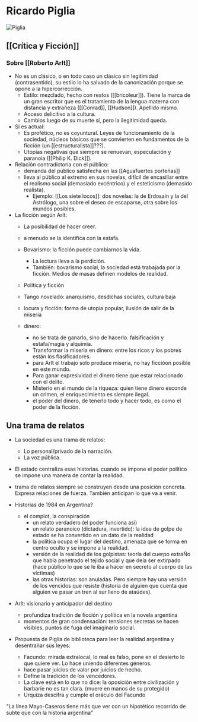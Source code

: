 # Ricardo Piglia

![Piglia](https://images.squarespace-cdn.com/content/v1/54ef4a93e4b01b969d320540/1490734236472-UZM9K3RA3RWEGSRUOPPZ/ke17ZwdGBToddI8pDm48kBIkQ6BpXxi_9dtfIasthhVZw-zPPgdn4jUwVcJE1ZvWQUxwkmyExglNqGp0IvTJZUJFbgE-7XRK3dMEBRBhUpzSaLj8w0YDPn2WHB8GJ_LztSXmqlyOsVSt0NebUuTxNFM_pkrYYVyX5hyB9gpLD9Y/image-asset.jpeg)

## [[Crítica y Ficción]]
### Sobre [[Roberto Arlt]]

- No es un clásico, o en todo caso un clásico sin legitimidad (contrasentido), su estilo lo ha salvado de la canonización porque se opone a la hipercorrección.
  - Estilo: mezclado, hecho con restos ([[bricoleur]]). Tiene la marca de un gran escritor que es el tratamiento de la lengua materna con distancia y extrañeza ([[Conrad]], [[Hudson]]). Apellido mismo.
  - Acceso delicitivo a la cultura.
  - Cambios luego de su muerte sí, pero la ilegitimidad queda.
- Sí es actual:
  - Es profético, no es coyuntural. Leyes de funcionamiento de la sociedad, núcleos básicos que se convierten en fundamentos de la ficción (un [[estructuralista]]???).
  - Utopías negativas que siempre se renuevan, especulación y paranoia ([[Philip K. Dick]]).
- Relación contradictoria con el público:
  - demanda del público satisfecha en las [[Aguafuertes porteñas]]
  - lleva al público al extremo en sus novelas, difícil de encasillar entre el realismo social (demasiado excéntrico) y el esteticismo (demasido realista).
    - Ejemplo: [[Los siete locos]]: dos novelas: la de Erdosain y la del Astrólogo, una sobre el deseo de escaparse, otra sobre los mundos posibles.
- La ficción según Arlt:
  - La posibilidad de hacer creer.
  - a menudo se la identifica con la estafa.
  - Bovarismo: la ficción puede cambiarnos la vida.
    - La lectura lleva a la perdición.
    - También: bovarismo social, la sociedad está trabajada por la ficción. Medios de masas definen modelos de realidad.
  - Política y ficción
  - Tango novelado: anarquismo, desdichas sociales, cultura baja
  - locura y ficción: forma de utopía popular, ilusión de salir de la miseria
    
  - dinero:       
    - no se trata de ganarlo, sino de hacerlo. falsificación y estafa/magia y alquimia.
    - Transformar la miseria en dinero: entre los ricos y los pobres están los flasificadores.
    - para Arlt el trabajo solo produce miseria, no hay ficcióon posible en este mundo. 
    - Para ganar expresividad el dinero tiene que estar relacionado con el delito.
    - Misterio en el mundo de la riqueza: quien tiene dinero esconde un crimen, el enriquecimiento es siempre ilegal.
    - el poder del dinero, de tenerlo todo y hacer todo, es como el poder de la ficción.

## Una trama de relatos
- La sociedad es una trama de relatos:
  - Lo personal/privado de la narración.
  - La voz pública.
- El estado centraliza esas historias. cuando se impone el poder político se impone una manera de contar la realidad. 
- trama de relatos siempre se construyen desde una posición concreta. Expresa relaciones de fuerza. También anticipan lo que va a venir.
- Historias de 1984 en Argentina?
  - el complot, la conspiración
    - un relato verdadero (el poder funciona así)
    - un relato paranoico (dictadura, invertido): la idea de golpe de estado se ha convertido en un dato de la realidad
    - la política ocupa el lugar del destino, amenaza que se forma en centro oculto y se impone a la realidad.
    - versión de la realidad de los golpistas: teoría del cuerpo extraÑo que había penetrado el tejido social y que deía ser extirpado (hace público lo que se le iba a hacer  en secreto al cuerpo de las víctimas)
    - las otras historias: son anuladas. Pero siempre hay una versión de los vencidos que resiste (historia de alguien que cuenta que alguien ve pasar un tren al sur lleno de ataúdes).
- Arlt: visionario y anticipador del destino    
  - profundiza tradición de ficción y política en la novela argentina
  - momentos de gran condensación: tensiones secretas se hacen visibles, puntos de fuga del imaginario social.
- Propuesta de Piglia de biblioteca para leer la realidad argentina y desentrañar sus leyes:
  
  - Facundo: mirada extralocal, lo real es falso, pone en el desierto lo que quiere ver. Lo hace uniendo diferentes géneros.
  - hace pasar juicios de valor por juicios de hecho. 
  - Define la tradición de los vencedores.
  - La clave está en lo que no dice: la oposición entre civilización y barbarie no es tan clara. (muere en manos de su protegido)
  - Urquiza descifra y cumple el oráculo del Facundo

"La línea Mayo-Caseros tiene más
que ver con un hipotético recorrido de subte que con la historia argentina"
     


[//begin]: # "Autogenerated link references for markdown compatibility"
[roberto-arlt]: roberto-arlt "Roberto Arlt"
[//end]: # "Autogenerated link references"